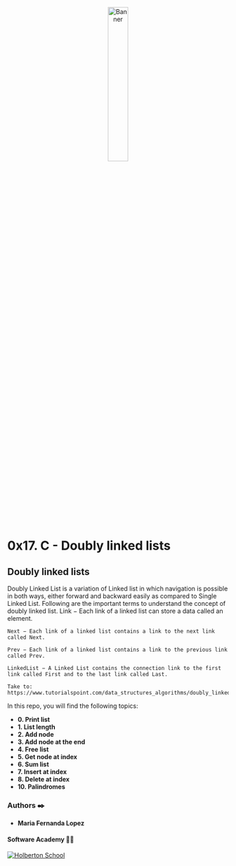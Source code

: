<p align="center"><img src='https://img.icons8.com/nolan/452/python.png' alt='Banner' width=30%></p>

# 0x17. C - Doubly linked lists

## Doubly linked lists

Doubly Linked List is a variation of Linked list in which navigation is possible in both ways, either forward and backward easily as compared to Single Linked List. Following are the important terms to understand the concept of doubly linked list.
    Link − Each link of a linked list can store a data called an element.

    Next − Each link of a linked list contains a link to the next link called Next.

    Prev − Each link of a linked list contains a link to the previous link called Prev.

    LinkedList − A Linked List contains the connection link to the first link called First and to the last link called Last.

    Take to: https://www.tutorialspoint.com/data_structures_algorithms/doubly_linked_list_algorithm.htm

In this repo, you will find the following topics:

* __0. Print list__
* __1. List length__
* __2. Add node__
* __3. Add node at the end__
* __4. Free list__
* __5. Get node at index__
* __6. Sum list__
* __7. Insert at index__
* __8. Delete at index__
* __10. Palindromes__

### Authors :black_nib:
* __Maria Fernanda Lopez__

#### Software Academy 👨‍💻

<p aling="center">
<a href="https://www.holbertonschool.com" target="_blank">
<img src="http://www.holbertonschool.com/holberton-logo.png" alt="Holberton School"  /></a>
</p>
